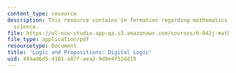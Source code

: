 ```yaml
---
content_type: resource
description: This resource contains in formation regarding mathematics for computer
  science.
file: https://ol-ocw-studio-app-qa.s3.amazonaws.com/courses/6-042j-mathematics-for-computer-science-spring-2015/49aad6d5d181a87faea29d0e4f52dd19_MIT6_042JS16_DigitalLogic.pdf
file_type: application/pdf
resourcetype: Document
title: 'Logic and Propositions: Digital Logic'
uid: 49aad6d5-d181-a87f-aea2-9d0e4f52dd19
---
```

